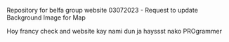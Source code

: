 Repository for belfa group website
03072023 - Request to update Background Image for Map



Hoy francy check and website kay nami dun ja hayssst nako PROgrammer 
